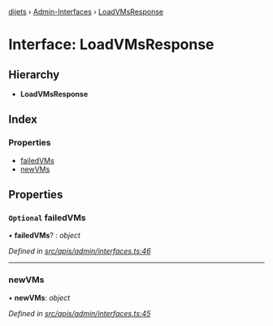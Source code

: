 [dijets](../README.md) › [Admin-Interfaces](../modules/admin_interfaces.md) › [LoadVMsResponse](admin_interfaces.loadvmsresponse.md)

# Interface: LoadVMsResponse

## Hierarchy

* **LoadVMsResponse**

## Index

### Properties

* [failedVMs](admin_interfaces.loadvmsresponse.md#optional-failedvms)
* [newVMs](admin_interfaces.loadvmsresponse.md#newvms)

## Properties

### `Optional` failedVMs

• **failedVMs**? : *object*

*Defined in [src/apis/admin/interfaces.ts:46](https://github.com/Dijets-Inc/dijetsjs/blob/master/src/apis/admin/interfaces.ts#L46)*

___

###  newVMs

• **newVMs**: *object*

*Defined in [src/apis/admin/interfaces.ts:45](https://github.com/Dijets-Inc/dijetsjs/blob/master/src/apis/admin/interfaces.ts#L45)*
